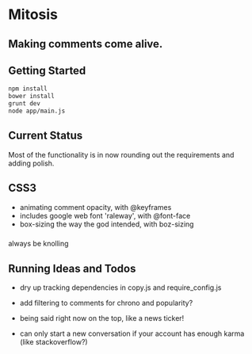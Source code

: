 # Mitosis
## Making comments come alive.

## Getting Started
```bash
npm install
bower install
grunt dev
node app/main.js
```

## Current Status
Most of the functionality is in now rounding out the requirements and adding polish.

## CSS3
- animating comment opacity, with @keyframes
- includes google web font 'raleway', with @font-face
- box-sizing the way the god intended, with boz-sizing

###
always be knolling

## Running Ideas and Todos

- dry up tracking dependencies in copy.js and require_config.js

- add filtering to comments for chrono and popularity?

- being said right now on the top, like a news ticker!

- can only start a new conversation if your account has enough karma (like stackoverflow?)